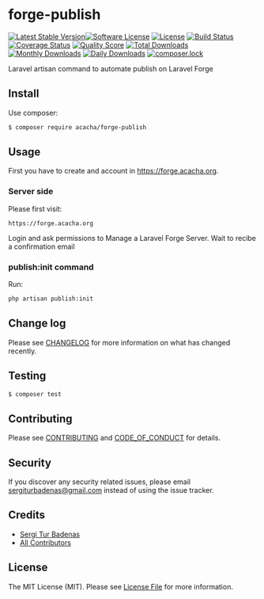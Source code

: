 # forge-publish

[![Latest Stable Version](https://poser.pugx.org/acacha/forge-publish/v/stable)](https://packagist.org/packages/acacha/forge-publish)[![Software License][ico-license]](LICENSE.md)
[![License](https://poser.pugx.org/acacha/forge-publish/license)](https://packagist.org/packages/acacha/forge-publish)
[![Build Status][ico-travis]][link-travis]
[![Coverage Status][ico-scrutinizer]][link-scrutinizer]
[![Quality Score][ico-code-quality]][link-code-quality]
[![Total Downloads][ico-downloads]][link-downloads]
[![Monthly Downloads](https://poser.pugx.org/acacha/forge-publish/d/monthly)](https://packagist.org/packages/acacha/forge-publish)
[![Daily Downloads](https://poser.pugx.org/acacha/forge-publish/d/daily)](https://packagist.org/packages/acacha/forge-publish)
[![composer.lock](https://poser.pugx.org/acacha/forge-publish/composerlock)](https://packagist.org/packages/acacha/forge-publish)

Laravel artisan command to automate publish on Laravel Forge

## Install

Use composer:

``` bash
$ composer require acacha/forge-publish
```

## Usage

First you have to create and account in https://forge.acacha.org. 

### Server side

Please first visit:

```
https://forge.acacha.org
```

Login and ask permissions to Manage a Laravel Forge Server. Wait to recibe a confirmation email 

### publish:init command

Run:

``` bash
php artisan publish:init
```

## Change log

Please see [CHANGELOG](CHANGELOG.md) for more information on what has changed recently.

## Testing

``` bash
$ composer test
```

## Contributing

Please see [CONTRIBUTING](CONTRIBUTING.md) and [CODE_OF_CONDUCT](CODE_OF_CONDUCT.md) for details.

## Security

If you discover any security related issues, please email sergiturbadenas@gmail.com instead of using the issue tracker.

## Credits

- [Sergi Tur Badenas][link-author]
- [All Contributors][link-contributors]

## License

The MIT License (MIT). Please see [License File](LICENSE.md) for more information.

[ico-version]: https://img.shields.io/packagist/v/acacha/forge-publish.svg?style=flat-square
[ico-license]: https://img.shields.io/badge/license-MIT-brightgreen.svg?style=flat-square
[ico-travis]: https://img.shields.io/travis/acacha/forge-publish/master.svg?style=flat-square
[ico-scrutinizer]: https://img.shields.io/scrutinizer/coverage/g/acacha/forge-publish.svg?style=flat-square
[ico-code-quality]: https://img.shields.io/scrutinizer/g/acacha/forge-publish.svg?style=flat-square
[ico-downloads]: https://img.shields.io/packagist/dt/acacha/forge-publish.svg?style=flat-square

[link-packagist]: https://packagist.org/packages/acacha/forge-publish
[link-travis]: https://travis-ci.org/acacha/forge-publish
[link-scrutinizer]: https://scrutinizer-ci.com/g/acacha/forge-publish/code-structure
[link-code-quality]: https://scrutinizer-ci.com/g/acacha/forge-publish
[link-downloads]: https://packagist.org/packages/acacha/forge-publish
[link-author]: https://github.com/acacha
[link-contributors]: ../../contributors
